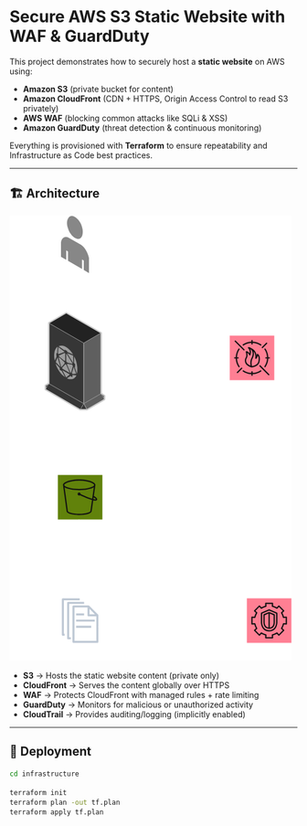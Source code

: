 # Secure AWS S3 Static Website with WAF & GuardDuty

This project demonstrates how to securely host a **static website** on AWS using:
- **Amazon S3** (private bucket for content)
- **Amazon CloudFront** (CDN + HTTPS, Origin Access Control to read S3 privately)
- **AWS WAF** (blocking common attacks like SQLi & XSS)
- **Amazon GuardDuty** (threat detection & continuous monitoring)

Everything is provisioned with **Terraform** to ensure repeatability and Infrastructure as Code best practices.

---

## 🏗 Architecture

![Architecture Diagram](docs/architecture-diagram.png)

- **S3** → Hosts the static website content (private only)  
- **CloudFront** → Serves the content globally over HTTPS  
- **WAF** → Protects CloudFront with managed rules + rate limiting  
- **GuardDuty** → Monitors for malicious or unauthorized activity  
- **CloudTrail** → Provides auditing/logging (implicitly enabled)  

---

## 🚀 Deployment

```bash
cd infrastructure

terraform init
terraform plan -out tf.plan
terraform apply tf.plan
